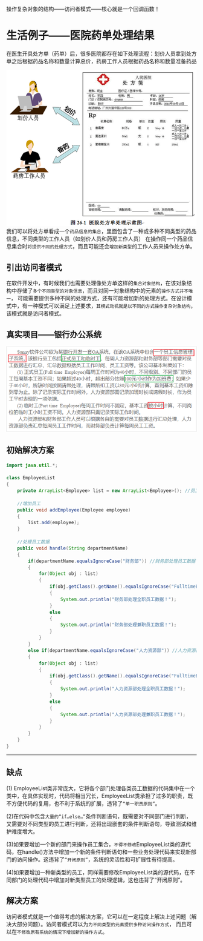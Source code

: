 操作复杂对象的结构——访问者模式——核心就是一个回调函数！

# 生活例子——医院药单处理结果
在医生开具处方单（药单）后，很多医院都存在如下处理流程：划价人员拿到处方单之后根据药品名称和数量计算总价，药房工作人员根据药品名称和数量准备药品

![img.png](处理药单.png)
我们可以将处方单看成一个`药品信息的集合`，里面包含了一种或多种不同类型的药品信息，不同类型的工作人员（如划价人员和药房工作人员）
在操作同一个药品信息集合时`将提供不同的处理方式`，而且可能还会`增加新类型`的工作人员来操作处方单。

## 引出访问者模式
在软件开发中，有时候我们也需要处理像处方单这样的`集合对象结构`，在该对象结构中存储了`多个不同类型的对象信息`，而且对同一对象结构中的元素的`操作方式并不唯一`，
可能需要提供多种不同的处理方式，还有可能增加新的处理方式。在设计模式中，有一种模式可以满足上述要求，`其模式动机就是以不同的方式操作复杂对象结构`，该模式就是访问者模式。
## 真实项目——银行办公系统

![img.png](银行办公系统.png)

## 初始解决方案
```java
import java.util.*;
 
class EmployeeList
{
	private ArrayList<Employee> list = new ArrayList<Employee>(); //员工集合
 
    //增加员工
	public void addEmployee(Employee employee) 
	{
		list.add(employee);
	}
    
    //处理员工数据
	public void handle(String departmentName)
	{
		if(departmentName.equalsIgnoreCase("财务部")) //财务部处理员工数据
		{
			for(Object obj : list)
			{
				if(obj.getClass().getName().equalsIgnoreCase("FulltimeEmployee"))
				{
					System.out.println("财务部处理全职员工数据！");			
				}
				else 
				{
					System.out.println("财务部处理兼职员工数据！");
				}
			}
		}
		else if(departmentName.equalsIgnoreCase("人力资源部")) //人力资源部处理员工数据
		{
			for(Object obj : list)
			{
				if(obj.getClass().getName().equalsIgnoreCase("FulltimeEmployee"))
				{
					System.out.println("人力资源部处理全职员工数据！");					
				}
				else 
				{
					System.out.println("人力资源部处理兼职员工数据！");
				}
			}			
		}
	}
}
```

----
## 缺点

  (1) EmployeeList类非常庞大，它将各个部门处理各类员工数据的代码集中在一个类中，在具体实现时，代码将相当冗长，EmployeeList类承担了过多的职责，既不方便代码的复用，也不利于系统的扩展，违背了`“单一职责原则”`。

  (2)在代码中包含`大量的“if…else…”`条件判断语句，既需要对不同部门进行判断，又需要对不同类型的员工进行判断，还将出现嵌套的条件判断语句，导致测试和维护难度增大。

  (3)如果要增加一个新的部门来操作员工集合，`不得不修改`EmployeeList类的源代码，在handle()方法中增加一个新的条件判断语句和一些业务处理代码来实现新部门的访问操作。这违背了`“开闭原则”`，系统的灵活性和可扩展性有待提高。

  (4)如果要增加一种新类型的员工，同样需要修改EmployeeList类的源代码，在不同部门的处理代码中增加对新类型员工的处理逻辑，这也违背了“开闭原则”。


## 解决方案
访问者模式就是一个值得考虑的解决方案，它可以在一定程度上解决上述问题（解决大部分问题）。访问者模式可以为`为不同类型的元素提供多种访问操作方式`，
而且可以在`不修改原有系统的情况下增加新的操作方式`。












